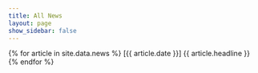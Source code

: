 ```yaml
---
title: All News
layout: page
show_sidebar: false
---
```


{% for article in site.data.news %}
  [{{ article.date }}] {{ article.headline }}<br />
{% endfor %}

